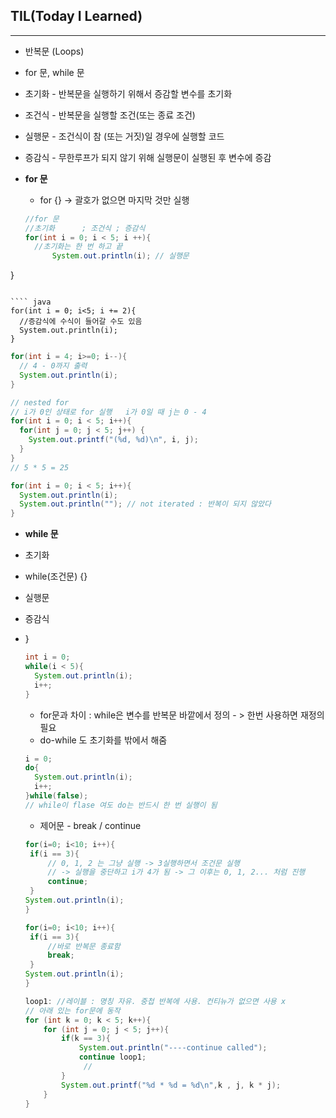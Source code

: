 ## TIL(Today I Learned)

---------



- 반복문 (Loops)

- for 문, while 문

- 초기화 - 반복문을 실행하기 위해서 증감할 변수를 초기화

- 조건식 - 반복문을 실행할 조건(또는 종료 조건)

- 실행문 - 조건식이 참 (또는 거짓)일 경우에 실행할 코드

- 증감식 - 무한루프가 되지 않기 위해 실행문이 실행된 후 변수에 증감

  

- **for 문** 

  - for {} -> 괄호가 없으면 마지막 것만 실행 
  
  ```` java
  //for 문
  //초기화      ; 조건식 ; 증감식
  for(int i = 0; i < 5; i ++){
    //초기화는 한 번 하고 끝
    	System.out.println(i); // 실행문
}
  ````
  
  ```` java
  for(int i = 0; i<5; i += 2){
    //증감식에 수식이 들어갈 수도 있음
    System.out.println(i);
}
  ````
  
  ``` java
  for(int i = 4; i>=0; i--){
    // 4 - 0까지 출력
    System.out.println(i);
}
  ```
  
  ``` java
  // nested for
  // i가 0인 상태로 for 실행   i가 0일 때 j는 0 - 4
  for(int i = 0; i < 5; i++){
    for(int j = 0; j < 5; j++) {
      System.out.printf("(%d, %d)\n", i, j);
    }
  }
// 5 * 5 = 25
  ```
  
  ```` JAVA
  for(int i = 0; i < 5; i++){
    System.out.println(i);
    System.out.println(""); // not iterated : 반복이 되지 않았다
  }
  ````



 - **while 문**

 - 초기화 

 - while(조건문) {}

 - 실행문

 - 증감식

 - }

   ```` java
   int i = 0;
   while(i < 5){
     System.out.println(i);
     i++;
   }
   ````

   - for문과 차이 : while은 변수를 반복문 바깥에서 정의 - > 한번 사용하면 재정의 필요
   - do-while 도 초기화를 밖에서 해줌

   ```` java
   i = 0;
   do{
     System.out.println(i);
     i++;
   }while(false);
   // while이 flase 여도 do는 반드시 한 번 실행이 됨
   ````

   

   - 제어문 - break / continue

   ```java
   for(i=0; i<10; i++){
   	if(i == 3){
   		// 0, 1, 2 는 그냥 실행 -> 3실행하면서 조건문 실행
   		// -> 실행을 중단하고 i가 4가 됨 -> 그 이후는 0, 1, 2... 처럼 진행
   		continue;
   	}
   System.out.println(i);
   }
   ```

   ```java
   for(i=0; i<10; i++){
   	if(i == 3){
   		//바로 반복문 종료함
   		break;
   	}
   System.out.println(i);
   }
   ```

   ```java
   loop1: //레이블 : 명칭 자유. 중첩 반복에 사용. 컨티뉴가 없으면 사용 x
   // 아래 있는 for문에 동작
   for (int k = 0; k < 5; k++){
       for (int j = 0; j < 5; j++){
           if(k == 3){
               System.out.println("----continue called");
               continue loop1;
             	// 
           }
           System.out.printf("%d * %d = %d\n",k , j, k * j);
       }
   }
   ```



